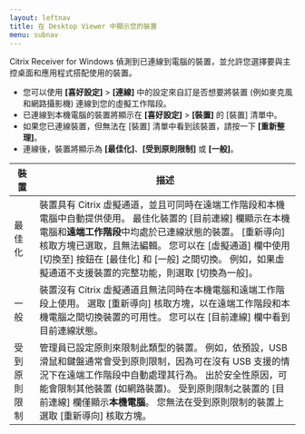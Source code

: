 ```yaml
---
layout: leftnav
title: 在 Desktop Viewer 中顯示您的裝置
menu: subnav
---
```


Citrix Receiver for Windows 偵測到已連線到電腦的裝置，並允許您選擇要與主控桌面和應用程式搭配使用的裝置。

* 您可以使用 **[喜好設定]** > **[連線]** 中的設定來自訂是否想要將裝置 (例如麥克風和網路攝影機) 連線到您的虛擬工作階段。
* 已連線到本機電腦的裝置將顯示在 **[喜好設定]** > **[裝置]** 的 [裝置] 清單中。
* 如果您已連線裝置，但無法在 [裝置] 清單中看到該裝置，請按一下 **[重新整理]**。
* 連線後，裝置將顯示為 **[最佳化]**、**[受到原則限制]** 或 **[一般]**。

| 裝置 | 描述 |
| --- | --- |
| 最佳化 | 裝置具有 Citrix 虛擬通道，並且可同時在遠端工作階段和本機電腦中自動提供使用。 最佳化裝置的 [目前連線] 欄顯示在本機電腦和**遠端工作階段**中均處於已連線狀態的裝置。 [重新導向] 核取方塊已選取，且無法編輯。 您可以在 [虛擬通道] 欄中使用 [切換至] 按鈕在 [最佳化] 和 [一般] 之間切換。 例如，如果虛擬通道不支援裝置的完整功能，則選取 [切換為一般]。 |
| 一般 | 裝置沒有 Citrix 虛擬通道且無法同時在本機電腦和遠端工作階段上使用。 選取 [重新導向] 核取方塊，以在遠端工作階段和本機電腦之間切換裝置的可用性。 您可以在 [目前連線] 欄中看到目前連線狀態。 |
| 受到原則限制 | 管理員已設定原則來限制此類型的裝置。 例如，依預設，USB 滑鼠和鍵盤通常會受到原則限制，因為可在沒有 USB 支援的情況下在遠端工作階段中自動處理其行為。 出於安全性原因，可能會限制其他裝置 (如網路裝置)。 受到原則限制之裝置的 [目前連線] 欄僅顯示**本機電腦**。 您無法在受到原則限制的裝置上選取 [重新導向] 核取方塊。 |

